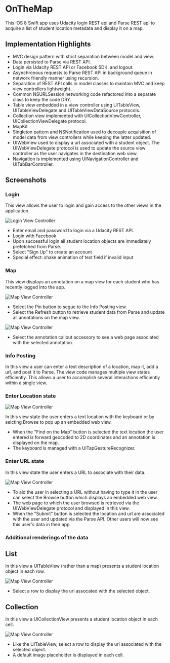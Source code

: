 # OnTheMap
This iOS 8 Swift app uses Udacity login REST api and Parse REST api to acquire a list of student location metadata and display it on a map.

## Implementation Highlights

* MVC design pattern with strict separation between model and view.
* Data persisted to Parse via REST API.
* Login via Udacity REST API or Facebook SDK, and logout.
* Asynchronous requests to Parse REST API in background queue in network friendly manner using recursion.
* Separation of REST API calls in model classes to maintain MVC and keep view controllers lightweight.
* Common NSURLSession networking code refactored into a separate class to keep the code DRY.
* Table view embedded in a view controller using UITableView, UITableViewDelegate and UITableViewDataSource protocols.
* Collection view implemented with UICollectionViewController, UICollectionViewDelegate protocol.
* MapKit
* Singleton pattern and NSNotification used to decouple acquisition of model data from view controllers while keeping the latter updated.
* UIWebView used to display a url associated with a student object. The UIWebViewDelegate protocol is used to update the source view controller as the user navigates in the destination web view.
* Navigation is implemented using UINavigationController and UITabBarController.


## Screenshots

### Login

This view allows the user to login and gain access to the other views in the application.

![Login View Controller](/../screenshots/screenshots/OnTheMap_screenshot_Login.png?raw=true "Login View Controller")

* Enter email and password to login via a Udacity REST API.
* Login with Facebook
* Upon successful login all student location objects are immediately prefetched from Parse.
* Select "Sign Up" to create an account
* Special effect: shake animation of text field if invalid input

### Map

This view displays an annotation on a map view for each student who has recently logged into the app.

![Map View Controller](/../screenshots/screenshots/OnTheMap_screenshot_map.png?raw=true "Map View Controller")

* Select the Pin button to segue to the Info Posting view.
* Select the Refresh button to retrieve student data from Parse and update all annotations on the map view. 

![Map View Controller](/../screenshots/screenshots/OnTheMap_screenshot_map_pin_menu.png?raw=true "Map View Controller")

* Select the annotation callout accessory to see a web page associated with the selected annotation.

### Info Posting

In this view a user can enter a text description of a location, map it, add a url, and post it to Parse. The view code manages multiple view states efficiently. This allows a user to accomplish several interactions efficiently within a single view.

### Enter Location state

![Map View Controller](/../screenshots/screenshots/OnTheMap_screenshot_your_location.png?raw=true "Map View Controller")

In this view state the user enters a text location with the keyboard or by selcting Browse to pop up an embedded web view.

* When the "Find on the Map" button is selected the text location the user entered is forward geocoded to 2D coordinates and an annotation is displayed on the map.
* The keyboard is managed with a UITapGestureRecognizer.

### Enter URL state

In this view state the user enters a URL to associate with their data.

![Map View Controller](/../screenshots/screenshots/OnTheMap_screenshot_url.png?raw=true "Map View Controller")

* To aid the user in selecting a URL without having to type it in the user can select the Browse button which displays an embedded web view. 
* The web page to which the user browsed is retrieved via the UIWebViewDelegate protocol and displayed in this view.
* When the "Submit" button is selected the location and url are associated with the user and updated via the Parse API. Other users will now see this user's data in their app.

### Additional renderings of the data

## List

In this view a UITableView (rather than a map) presents a student location object in each row.

![Map View Controller](/../screenshots/screenshots/OnTheMap_screenshot_table.png?raw=true "Map View Controller")

* Select a row to display the url assocated with the selected object.

## Collection

In this view a UICollectionView presents a student location object in each cell.

![Map View Controller](/../screenshots/screenshots/OnTheMap_screenshot_collectionView.png?raw=true "Map View Controller")

* Like the UITableView, select a row to display the url associated with the selected object.
* A default image placeholder is displayed in each cell.



###

